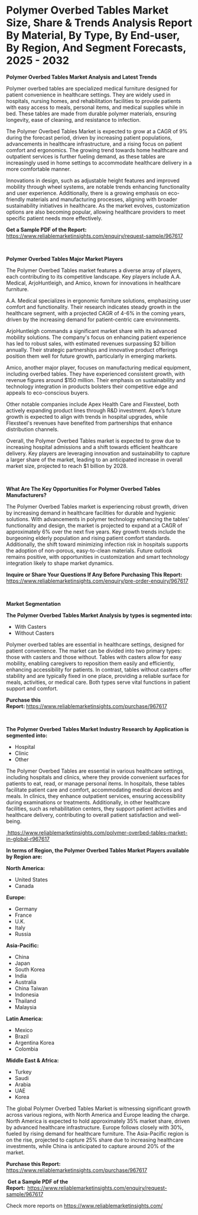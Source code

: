 <p><h1>Polymer Overbed Tables Market Size, Share & Trends Analysis Report By Material, By Type, By End-user, By Region, And Segment Forecasts, 2025 - 2032</h1></p><p><strong>Polymer Overbed Tables Market Analysis and Latest Trends</strong></p>
<p><p>Polymer overbed tables are specialized medical furniture designed for patient convenience in healthcare settings. They are widely used in hospitals, nursing homes, and rehabilitation facilities to provide patients with easy access to meals, personal items, and medical supplies while in bed. These tables are made from durable polymer materials, ensuring longevity, ease of cleaning, and resistance to infection. </p><p>The Polymer Overbed Tables Market is expected to grow at a CAGR of 9% during the forecast period, driven by increasing patient populations, advancements in healthcare infrastructure, and a rising focus on patient comfort and ergonomics. The growing trend towards home healthcare and outpatient services is further fueling demand, as these tables are increasingly used in home settings to accommodate healthcare delivery in a more comfortable manner. </p><p>Innovations in design, such as adjustable height features and improved mobility through wheel systems, are notable trends enhancing functionality and user experience. Additionally, there is a growing emphasis on eco-friendly materials and manufacturing processes, aligning with broader sustainability initiatives in healthcare. As the market evolves, customization options are also becoming popular, allowing healthcare providers to meet specific patient needs more effectively.</p></p>
<p><strong>Get a Sample PDF of the Report:&nbsp;</strong> <a href="https://www.reliablemarketinsights.com/enquiry/request-sample/967617?utm_campaign=3559&utm_medium=2&utm_source=Github&utm_content=ia&utm_term=30032025&utm_id=polymer-overbed-tables">https://www.reliablemarketinsights.com/enquiry/request-sample/967617</a></p>
<p>&nbsp;</p>
<p><strong>Polymer Overbed Tables Major Market Players</strong></p>
<p><p>The Polymer Overbed Tables market features a diverse array of players, each contributing to its competitive landscape. Key players include A.A. Medical, ArjoHuntleigh, and Amico, known for innovations in healthcare furniture.</p><p>A.A. Medical specializes in ergonomic furniture solutions, emphasizing user comfort and functionality. Their research indicates steady growth in the healthcare segment, with a projected CAGR of 4-6% in the coming years, driven by the increasing demand for patient-centric care environments.</p><p>ArjoHuntleigh commands a significant market share with its advanced mobility solutions. The company's focus on enhancing patient experience has led to robust sales, with estimated revenues surpassing $2 billion annually. Their strategic partnerships and innovative product offerings position them well for future growth, particularly in emerging markets.</p><p>Amico, another major player, focuses on manufacturing medical equipment, including overbed tables. They have experienced consistent growth, with revenue figures around $150 million. Their emphasis on sustainability and technology integration in products bolsters their competitive edge and appeals to eco-conscious buyers.</p><p>Other notable companies include Apex Health Care and Flexsteel, both actively expanding product lines through R&D investment. Apex’s future growth is expected to align with trends in hospital upgrades, while Flexsteel's revenues have benefited from partnerships that enhance distribution channels.</p><p>Overall, the Polymer Overbed Tables market is expected to grow due to increasing hospital admissions and a shift towards efficient healthcare delivery. Key players are leveraging innovation and sustainability to capture a larger share of the market, leading to an anticipated increase in overall market size, projected to reach $1 billion by 2028.</p></p>
<p>&nbsp;</p>
<p><strong>What Are The Key Opportunities For Polymer Overbed Tables Manufacturers?</strong></p>
<p><p>The Polymer Overbed Tables market is experiencing robust growth, driven by increasing demand in healthcare facilities for durable and hygienic solutions. With advancements in polymer technology enhancing the tables’ functionality and design, the market is projected to expand at a CAGR of approximately 6% over the next five years. Key growth trends include the burgeoning elderly population and rising patient comfort standards. Additionally, the shift toward minimizing infection risk in hospitals supports the adoption of non-porous, easy-to-clean materials. Future outlook remains positive, with opportunities in customization and smart technology integration likely to shape market dynamics.</p></p>
<p><strong>Inquire or Share Your Questions If Any Before Purchasing This Report:</strong> <a href="https://www.reliablemarketinsights.com/enquiry/pre-order-enquiry/967617?utm_campaign=3559&utm_medium=2&utm_source=Github&utm_content=ia&utm_term=30032025&utm_id=polymer-overbed-tables">https://www.reliablemarketinsights.com/enquiry/pre-order-enquiry/967617</a></p>
<p>&nbsp;</p>
<p><strong>Market Segmentation</strong></p>
<p><strong>The Polymer Overbed Tables Market Analysis by types is segmented into:</strong></p>
<p><ul><li>With Casters</li><li>Without Casters</li></ul></p>
<p><p>Polymer overbed tables are essential in healthcare settings, designed for patient convenience. The market can be divided into two primary types: those with casters and those without. Tables with casters allow for easy mobility, enabling caregivers to reposition them easily and efficiently, enhancing accessibility for patients. In contrast, tables without casters offer stability and are typically fixed in one place, providing a reliable surface for meals, activities, or medical care. Both types serve vital functions in patient support and comfort.</p></p>
<p><strong>Purchase this Report:&nbsp;</strong><a href="https://www.reliablemarketinsights.com/purchase/967617?utm_campaign=3559&utm_medium=2&utm_source=Github&utm_content=ia&utm_term=30032025&utm_id=polymer-overbed-tables">https://www.reliablemarketinsights.com/purchase/967617</a></p>
<p>&nbsp;</p>
<p><strong>The Polymer Overbed Tables Market Industry Research by Application is segmented into:</strong></p>
<p><ul><li>Hospital</li><li>Clinic</li><li>Other</li></ul></p>
<p><p>The Polymer Overbed Tables are essential in various healthcare settings, including hospitals and clinics, where they provide convenient surfaces for patients to eat, read, or manage personal items. In hospitals, these tables facilitate patient care and comfort, accommodating medical devices and meals. In clinics, they enhance outpatient services, ensuring accessibility during examinations or treatments. Additionally, in other healthcare facilities, such as rehabilitation centers, they support patient activities and healthcare delivery, contributing to overall patient satisfaction and well-being.</p></p>
<p><a href="https://www.reliablemarketinsights.com/polymer-overbed-tables-market-in-global-r967617?utm_campaign=3559&utm_medium=2&utm_source=Github&utm_content=ia&utm_term=30032025&utm_id=polymer-overbed-tables">&nbsp;https://www.reliablemarketinsights.com/polymer-overbed-tables-market-in-global-r967617</a></p>
<p><strong>In terms of Region, the Polymer Overbed Tables Market Players available by Region are:</strong></p>
<p>
    <p> <strong> North America: </strong>
        <ul>
            <li>United States</li>
            <li>Canada</li>
        </ul>
        </p> 
    <p> <strong> Europe: </strong>
        <ul>
            <li>Germany</li>
            <li>France</li>
            <li>U.K.</li>
            <li>Italy</li>
            <li>Russia</li>
        </ul>
        </p> 
    <p> <strong> Asia-Pacific: </strong>
        <ul>
            <li>China</li>
            <li>Japan</li>
            <li>South Korea</li>
            <li>India</li>
            <li>Australia</li>
            <li>China Taiwan</li>
            <li>Indonesia</li>
            <li>Thailand</li>
            <li>Malaysia</li>
        </ul>
        </p> 
    <p> <strong> Latin America: </strong>
        <ul>
            <li>Mexico</li>
            <li>Brazil</li>
            <li>Argentina Korea</li>
            <li>Colombia</li>
        </ul>
        </p> 
    <p> <strong> Middle East & Africa: </strong>
        <ul>
            <li>Turkey</li>
            <li>Saudi</li>
            <li>Arabia</li>
            <li>UAE</li>
            <li>Korea</li>
        </ul>
    </p>
    </p>
<p><p>The global Polymer Overbed Tables Market is witnessing significant growth across various regions, with North America and Europe leading the charge. North America is expected to hold approximately 35% market share, driven by advanced healthcare infrastructure. Europe follows closely with 30%, fueled by rising demand for healthcare furniture. The Asia-Pacific region is on the rise, projected to capture 25% share due to increasing healthcare investments, while China is anticipated to capture around 20% of the market.</p></p>
<p><strong>Purchase this Report: </strong><a href="https://www.reliablemarketinsights.com/purchase/967617?utm_campaign=3559&utm_medium=2&utm_source=Github&utm_content=ia&utm_term=30032025&utm_id=polymer-overbed-tables">https://www.reliablemarketinsights.com/purchase/967617</a></p>
<p>&nbsp;<strong>Get a Sample PDF of the Report:&nbsp;&nbsp;</strong><a href="https://www.reliablemarketinsights.com/enquiry/request-sample/967617?utm_campaign=3559&utm_medium=2&utm_source=Github&utm_content=ia&utm_term=30032025&utm_id=polymer-overbed-tables">https://www.reliablemarketinsights.com/enquiry/request-sample/967617</a></p>
<p><strong></strong></p>
<p>Check more reports on <a href="https://www.reliablemarketinsights.com/?utm_campaign=3559&utm_medium=2&utm_source=Github&utm_content=ia&utm_term=30032025&utm_id=polymer-overbed-tables">https://www.reliablemarketinsights.com/</a></p>